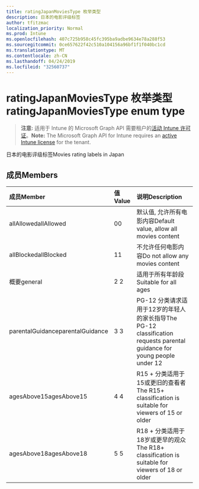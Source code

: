 ```yaml
---
title: ratingJapanMoviesType 枚举类型
description: 日本的电影评级标签
author: tfitzmac
localization_priority: Normal
ms.prod: Intune
ms.openlocfilehash: 407c725b958c45fc395ba9adbe9634e78a288f53
ms.sourcegitcommit: 0ce657622f42c510a104156a96bf1f1f040bc1cd
ms.translationtype: MT
ms.contentlocale: zh-CN
ms.lasthandoff: 04/24/2019
ms.locfileid: "32560737"
---
```

# <a name="ratingjapanmoviestype-enum-type"></a><span data-ttu-id="0eb5f-103">ratingJapanMoviesType 枚举类型</span><span class="sxs-lookup"><span data-stu-id="0eb5f-103">ratingJapanMoviesType enum type</span></span>

> <span data-ttu-id="0eb5f-104">**注意:** 适用于 Intune 的 Microsoft Graph API 需要租户的[活动 Intune 许可证](https://go.microsoft.com/fwlink/?linkid=839381)。</span><span class="sxs-lookup"><span data-stu-id="0eb5f-104">**Note:** The Microsoft Graph API for Intune requires an [active Intune license](https://go.microsoft.com/fwlink/?linkid=839381) for the tenant.</span></span>

<span data-ttu-id="0eb5f-105">日本的电影评级标签</span><span class="sxs-lookup"><span data-stu-id="0eb5f-105">Movies rating labels in Japan</span></span>

## <a name="members"></a><span data-ttu-id="0eb5f-106">成员</span><span class="sxs-lookup"><span data-stu-id="0eb5f-106">Members</span></span>
|<span data-ttu-id="0eb5f-107">成员</span><span class="sxs-lookup"><span data-stu-id="0eb5f-107">Member</span></span>|<span data-ttu-id="0eb5f-108">值</span><span class="sxs-lookup"><span data-stu-id="0eb5f-108">Value</span></span>|<span data-ttu-id="0eb5f-109">说明</span><span class="sxs-lookup"><span data-stu-id="0eb5f-109">Description</span></span>|
|:---|:---|:---|
|<span data-ttu-id="0eb5f-110">allAllowed</span><span class="sxs-lookup"><span data-stu-id="0eb5f-110">allAllowed</span></span>|<span data-ttu-id="0eb5f-111">0</span><span class="sxs-lookup"><span data-stu-id="0eb5f-111">0</span></span>|<span data-ttu-id="0eb5f-112">默认值, 允许所有电影内容</span><span class="sxs-lookup"><span data-stu-id="0eb5f-112">Default value, allow all movies content</span></span>|
|<span data-ttu-id="0eb5f-113">allBlocked</span><span class="sxs-lookup"><span data-stu-id="0eb5f-113">allBlocked</span></span>|<span data-ttu-id="0eb5f-114">1</span><span class="sxs-lookup"><span data-stu-id="0eb5f-114">1</span></span>|<span data-ttu-id="0eb5f-115">不允许任何电影内容</span><span class="sxs-lookup"><span data-stu-id="0eb5f-115">Do not allow any movies content</span></span>|
|<span data-ttu-id="0eb5f-116">概要</span><span class="sxs-lookup"><span data-stu-id="0eb5f-116">general</span></span>|<span data-ttu-id="0eb5f-117">2 </span><span class="sxs-lookup"><span data-stu-id="0eb5f-117">2</span></span>|<span data-ttu-id="0eb5f-118">适用于所有年龄段</span><span class="sxs-lookup"><span data-stu-id="0eb5f-118">Suitable for all ages</span></span>|
|<span data-ttu-id="0eb5f-119">parentalGuidance</span><span class="sxs-lookup"><span data-stu-id="0eb5f-119">parentalGuidance</span></span>|<span data-ttu-id="0eb5f-120">3 </span><span class="sxs-lookup"><span data-stu-id="0eb5f-120">3</span></span>|<span data-ttu-id="0eb5f-121">PG-12 分类请求适用于12岁的年轻人的家长指导</span><span class="sxs-lookup"><span data-stu-id="0eb5f-121">The PG-12 classification requests parental guidance for young people under 12</span></span>|
|<span data-ttu-id="0eb5f-122">agesAbove15</span><span class="sxs-lookup"><span data-stu-id="0eb5f-122">agesAbove15</span></span>|<span data-ttu-id="0eb5f-123">4 </span><span class="sxs-lookup"><span data-stu-id="0eb5f-123">4</span></span>|<span data-ttu-id="0eb5f-124">R15 + 分类适用于15或更旧的查看者</span><span class="sxs-lookup"><span data-stu-id="0eb5f-124">The R15+ classification is suitable for viewers of 15 or older</span></span>|
|<span data-ttu-id="0eb5f-125">agesAbove18</span><span class="sxs-lookup"><span data-stu-id="0eb5f-125">agesAbove18</span></span>|<span data-ttu-id="0eb5f-126">5 </span><span class="sxs-lookup"><span data-stu-id="0eb5f-126">5</span></span>|<span data-ttu-id="0eb5f-127">R18 + 分类适用于18岁或更早的观众</span><span class="sxs-lookup"><span data-stu-id="0eb5f-127">The R18+ classification is suitable for viewers of 18 or older</span></span>|



